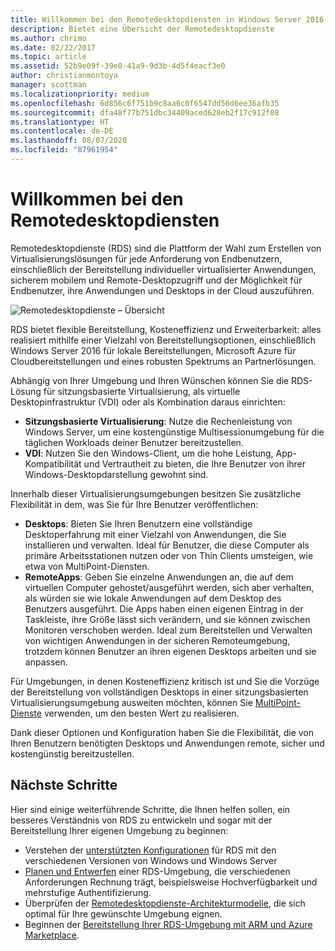 ```yaml
---
title: Willkommen bei den Remotedesktopdiensten in Windows Server 2016
description: Bietet eine Übersicht der Remotedesktopdienste
ms.author: chrimo
ms.date: 02/22/2017
ms.topic: article
ms.assetid: 52b9e09f-39e0-41a9-9d3b-4d5f4eacf3e0
author: christianmontoya
manager: scottman
ms.localizationpriority: medium
ms.openlocfilehash: 6d856c6f751b9c8aa6c0f6547dd56d6ee36afb35
ms.sourcegitcommit: dfa48f77b751dbc34409aced628eb2f17c912f08
ms.translationtype: HT
ms.contentlocale: de-DE
ms.lasthandoff: 08/07/2020
ms.locfileid: "87961954"
---
```

# <a name="welcome-to-remote-desktop-services"></a>Willkommen bei den Remotedesktopdiensten

Remotedesktopdienste (RDS) sind die Plattform der Wahl zum Erstellen von Virtualisierungslösungen für jede Anforderung von Endbenutzern, einschließlich der Bereitstellung individueller virtualisierter Anwendungen, sicherem mobilem und Remote-Desktopzugriff und der Möglichkeit für Endbenutzer, ihre Anwendungen und Desktops in der Cloud auszuführen.

![Remotedesktopdienste – Übersicht](./media/rds-overview.png)

RDS bietet flexible Bereitstellung, Kosteneffizienz und Erweiterbarkeit: alles realisiert mithilfe einer Vielzahl von Bereitstellungsoptionen, einschließlich Windows Server 2016 für lokale Bereitstellungen, Microsoft Azure für Cloudbereitstellungen und eines robusten Spektrums an Partnerlösungen.

Abhängig von Ihrer Umgebung und Ihren Wünschen können Sie die RDS-Lösung für sitzungsbasierte Virtualisierung, als virtuelle Desktopinfrastruktur (VDI) oder als Kombination daraus einrichten:

- **Sitzungsbasierte Virtualisierung**: Nutze die Rechenleistung von Windows Server, um eine kostengünstige Multisessionumgebung für die täglichen Workloads deiner Benutzer bereitzustellen.
- **VDI**: Nutzen Sie den Windows-Client, um die hohe Leistung, App-Kompatibilität und Vertrautheit zu bieten, die Ihre Benutzer von ihrer Windows-Desktopdarstellung gewohnt sind.

Innerhalb dieser Virtualisierungsumgebungen besitzen Sie zusätzliche Flexibilität in dem, was Sie für Ihre Benutzer veröffentlichen:

- **Desktops**: Bieten Sie Ihren Benutzern eine vollständige Desktoperfahrung mit einer Vielzahl von Anwendungen, die Sie installieren und verwalten. Ideal für Benutzer, die diese Computer als primäre Arbeitsstationen nutzen oder von Thin Clients umsteigen, wie etwa von MultiPoint-Diensten.
- **RemoteApps**: Geben Sie einzelne Anwendungen an, die auf dem virtuellen Computer gehostet/ausgeführt werden, sich aber verhalten, als würden sie wie lokale Anwendungen auf dem Desktop des Benutzers ausgeführt. Die Apps haben einen eigenen Eintrag in der Taskleiste, ihre Größe lässt sich verändern, und sie können zwischen Monitoren verschoben werden. Ideal zum Bereitstellen und Verwalten von wichtigen Anwendungen in der sicheren Remoteumgebung, trotzdem können Benutzer an ihren eigenen Desktops arbeiten und sie anpassen.

Für Umgebungen, in denen Kosteneffizienz kritisch ist und Sie die Vorzüge der Bereitstellung von vollständigen Desktops in einer sitzungsbasierten Virtualisierungsumgebung ausweiten möchten, können Sie [MultiPoint-Dienste](../multipoint-services/multipoint-services.md) verwenden, um den besten Wert zu realisieren.

Dank dieser Optionen und Konfiguration haben Sie die Flexibilität, die von Ihren Benutzern benötigten Desktops und Anwendungen remote, sicher und kostengünstig bereitzustellen.

## <a name="next-steps"></a>Nächste Schritte

Hier sind einige weiterführende Schritte, die Ihnen helfen sollen, ein besseres Verständnis von RDS zu entwickeln und sogar mit der Bereitstellung Ihrer eigenen Umgebung zu beginnen:
-    Verstehen der [unterstützten Konfigurationen](rds-supported-config.md) für RDS mit den verschiedenen Versionen von Windows und Windows Server
-    [Planen und Entwerfen](rds-plan-and-design.md) einer RDS-Umgebung, die verschiedenen Anforderungen Rechnung trägt, beispielsweise Hochverfügbarkeit und mehrstufige Authentifizierung.
-    Überprüfen der [Remotedesktopdienste-Architekturmodelle](desktop-hosting-logical-architecture.md), die sich optimal für Ihre gewünschte Umgebung eignen.
-    Beginnen der [Bereitstellung Ihrer RDS-Umgebung mit ARM und Azure Marketplace](rds-in-azure.md).

